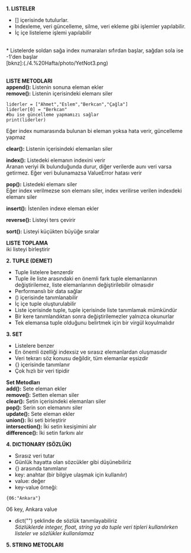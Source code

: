 **1. LISTELER**
* [] içerisinde tutulurlar.
* Indexleme, veri güncelleme, silme, veri ekleme gibi işlemler yapılabilir.
* İç içe listeleme işlemi yapılabilir
<br>
* Listelerde soldan sağa index numaraları sıfırdan başlar, sağdan sola ise -1'den başlar<br>
[bknz]:(./4.%20Hafta/photo/YetNot3.png)
<br>
<br>

**LISTE METODLARI**<br>
**append():** Listenin sonuna eleman ekler <br>
**remove():** Listenin içerisindeki elemanı siler

```
liderler = ["Ahmet","Eslem","Berkcan","Çağla"]
liderler[0] = "Berkcan" 
#bu ise güncelleme yapmamızı sağlar
print(liderler)
```
Eğer index numarasında bulunan bi eleman yoksa hata verir, güncelleme yapmaz

**clear():** Listenin içerisindeki elemanları siler

**index():** Listedeki elemanın indexini verir<br>
Aranan veriyi ilk bulunduğunda durur, diğer verilerde aunı veri varsa getirmez. Eğer veri bulunamazsa ValueError hatası verir

 **pop():** Listedeki elemanı siler<br>
 Eğer index verilmezse son elemanı siler, index verilirse verilen indexdeki elemanı siler

 **insert():** İstenilen indexe eleman ekler 

 **reverse():** Listeyi ters çevirir

 **sort():** Listeyi küçükten büyüğe sıralar
 <br>

 **LISTE TOPLAMA**<br>
 iki listeyi birleştirir

**2. TUPLE (DEMET)**
* Tuple listelere benzerdir
* Tuple ile liste arasındaki en önemli fark tuple elemanlarının değiştirilemez, liste elemanlarının değiştirilebilir olmasıdır
* Performanslı bir data sağlar
* () içerisinde tanımlanabilir
* İç içe tuple oluşturulabilir
* Liste içerisinde tuple, tuple içerisinde liste tanımlamak mümkündür
* Bir kere tanımlandıktan sonra değiştirilemezler yalnızca okunurlar
* Tek elemansa tuple olduğunu belirtmek için bir virgül koyulmalıdır

**3. SET**
* Listelere benzer
* En önemli özelliği indexsiz ve sırasız elemanlardan oluşmasıdır
* Veri tekrarı söz konusu değildir, tüm elemanlar eşsizdir
* {} içerisinde tanımlanır
* Çok hızlı bir veri tipidir

**Set Metodları**<br>
**add():** Sete eleman ekler<br>
**remove():** Setten eleman siler<br>
**clear():** Setin içerisindeki elemanları siler<br>
**pop():** Serin son elemanını siler<br>
**update():** Sete eleman ekler<br>
**union():** İki seti birleştirir<br>
**intersection():** İki setin kesişimini alır<br>
**difference():** İki setin farkını alır<br>

**4. DICTIONARY (SÖZLÜK)**
* Sırasız veri tutar
* Günlük hayatta olan sözcükler gibi düşünebiliriz
* {} arasında tanımlanır
* key: anahtar (bir bilgiye ulaşmak için kullanılır)
* value: değer
* key-value örneği:<br>
```
{06:"Ankara"}
```
06 key, Ankara value
* dict("") şeklinde de sözlük tanımlayabiliriz<br>
*Sözlüklerde integer, float, string ya da tuple veri tipleri kullanılırken listeler ve sözlükler kullanılamaz*

**5. STRING METODLARI**